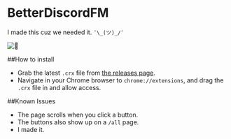 # BetterDiscordFM

I made this cuz we needed it. `¯\_(ツ)_/¯`

![:eyes:](http://emojipedia-us.s3.amazonaws.com/cache/44/ba/44bacf7f2e89b68c37ae41626ebd1b4c.png)

##How to install
* Grab the latest `.crx` file from [the releases page](https://github.com/Cooltimmetje/BetterDiscordFM/releases).
* Navigate in your Chrome browser to `chrome://extensions`, and drag the `.crx` file in and allow access.

##Known Issues
* The page scrolls when you click a button.
* The buttons also show up on a `/all` page.
* I made it.
